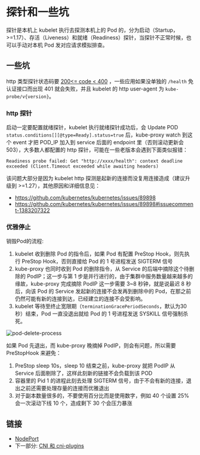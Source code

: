 # 探针和一些坑

探针是本机上 kubelet 执行去探测本机上的 Pod 的，分为启动（Startup，>=1.17）、存活（Liveness）和就绪（Readiness）探针，当探针不正常时候，也可以手动对本机 Pod 发对应请求模拟排查。

## 一些坑

http 类型探针状态码要 [200<= code < 400](https://github.com/kubernetes/kubernetes/blob/49ff25507455cae99cb1b681a278db617ac979c1/pkg/probe/http/http.go#L111) ，一些应用如果没单独的 `/health` 免认证接口而出现 401 就会失败，并且 kubelet 的 http user-agent 为 `kube-probe/v{version}`。

### http 探针

启动一定要配置就绪探针，kubelet 执行就绪探针成功后，会 Update POD `status.conditions[][@type=Ready].status=true` 后，kube-proxy watch 到这个 event 才把 POD_IP 加入到 service 后面的 endpoint 里（否则滚动更新会 503），大多数人都配置的 http 探针，可能在一些老版本会遇到下面类似报错：

```
Readiness probe failed: Get "http://xxxx/health": context deadline exceeded (Client.Timeout exceeded while awaiting headers)
```

该问题大部分是因为 kubelet http 探测是起新的连接而没复用连接造成（建议升级到 >=1.27），其他原因和详细信息见：

- https://github.com/kubernetes/kubernetes/issues/89898
- https://github.com/kubernetes/kubernetes/issues/89898#issuecomment-1383207322

### 优雅停止

销毁Pod的流程:

1. kubelet 收到删除 Pod 的指令后，如果 Pod 有配置 PreStop Hook，则先执行 PreStop Hook，否则直接给 Pod 的 1 号进程发送 SIGTERM 信号
2. kube-proxy 也同时收到 Pod 的删除指令，从 Service 的后端中摘除这个待删除的 PodIP；这一步与第 1 步是并行进行的，由于集群中服务数量越来越多的缘故，kube-proxy 完成摘除 PodIP 这一步需要 3~8 秒钟，就是说最迟 8 秒后，向该 Pod 的 Service 发起新的连接不会发再到删除中的 Pod，在那之前仍然可能有新的连接到达，已经建立的连接不会受影响。
3. kubelet 等待至终止宽限期（`terminationGracePeriodSeconds`，默认为30秒）结束，Pod 一直没退出就给 Pod 的 1 号进程发送 SYSKILL 信号强制杀死。

![pod-delete-process](../images/pod-delete-process.png)

如果 Pod 先退出，而 kube-proxy 晚摘掉 PodIP，则会有问题，所以需要 PreStopHook 来避免：
1. PreStop sleep 10s，sleep 10 结束之前，kube-proxy 就把 PodIP 从 Service 后面剔除了，这样此刻新的链接不会负载到该 POD
2. 容器里的 Pid 1 的进程此刻去处理 SIGTERM 信号，由于不会有新的连接，退出之前还需要处理存量的连接而优雅退出
3. 对于副本数量很多的，不要使用百分比而是使用数字，例如 40 个设置 25% 会一次滚动下线 10 个，造成剩下 30 个会压力暴涨

## 链接

- [NodePort](04.03.md)
- 下一部分: [CNI 和 cni-plugins](04.05.md)
